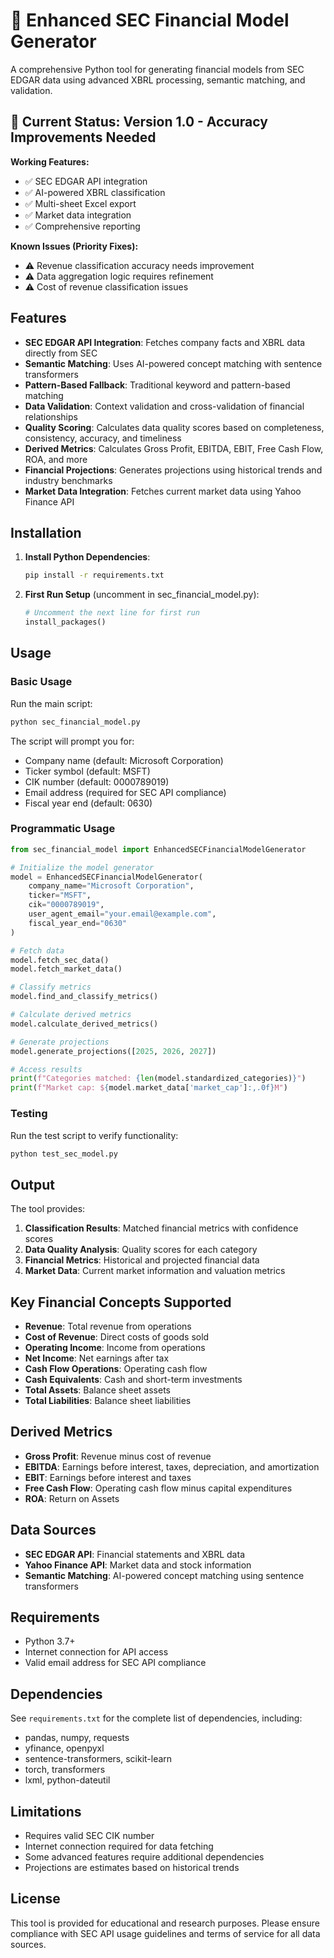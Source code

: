 # 🏢 Enhanced SEC Financial Model Generator

A comprehensive Python tool for generating financial models from SEC EDGAR data using advanced XBRL processing, semantic matching, and validation.

## 🚨 Current Status: Version 1.0 - Accuracy Improvements Needed

**Working Features:**
- ✅ SEC EDGAR API integration
- ✅ AI-powered XBRL classification  
- ✅ Multi-sheet Excel export
- ✅ Market data integration
- ✅ Comprehensive reporting

**Known Issues (Priority Fixes):**
- ⚠️ Revenue classification accuracy needs improvement
- ⚠️ Data aggregation logic requires refinement
- ⚠️ Cost of revenue classification issues

## Features

- **SEC EDGAR API Integration**: Fetches company facts and XBRL data directly from SEC
- **Semantic Matching**: Uses AI-powered concept matching with sentence transformers
- **Pattern-Based Fallback**: Traditional keyword and pattern-based matching
- **Data Validation**: Context validation and cross-validation of financial relationships
- **Quality Scoring**: Calculates data quality scores based on completeness, consistency, accuracy, and timeliness
- **Derived Metrics**: Calculates Gross Profit, EBITDA, EBIT, Free Cash Flow, ROA, and more
- **Financial Projections**: Generates projections using historical trends and industry benchmarks
- **Market Data Integration**: Fetches current market data using Yahoo Finance API

## Installation

1. **Install Python Dependencies**:
   ```bash
   pip install -r requirements.txt
   ```

2. **First Run Setup** (uncomment in sec_financial_model.py):
   ```python
   # Uncomment the next line for first run
   install_packages()
   ```

## Usage

### Basic Usage

Run the main script:
```bash
python sec_financial_model.py
```

The script will prompt you for:
- Company name (default: Microsoft Corporation)
- Ticker symbol (default: MSFT)
- CIK number (default: 0000789019)
- Email address (required for SEC API compliance)
- Fiscal year end (default: 0630)

### Programmatic Usage

```python
from sec_financial_model import EnhancedSECFinancialModelGenerator

# Initialize the model generator
model = EnhancedSECFinancialModelGenerator(
    company_name="Microsoft Corporation",
    ticker="MSFT",
    cik="0000789019",
    user_agent_email="your.email@example.com",
    fiscal_year_end="0630"
)

# Fetch data
model.fetch_sec_data()
model.fetch_market_data()

# Classify metrics
model.find_and_classify_metrics()

# Calculate derived metrics
model.calculate_derived_metrics()

# Generate projections
model.generate_projections([2025, 2026, 2027])

# Access results
print(f"Categories matched: {len(model.standardized_categories)}")
print(f"Market cap: ${model.market_data['market_cap']:,.0f}M")
```

### Testing

Run the test script to verify functionality:
```bash
python test_sec_model.py
```

## Output

The tool provides:

1. **Classification Results**: Matched financial metrics with confidence scores
2. **Data Quality Analysis**: Quality scores for each category
3. **Financial Metrics**: Historical and projected financial data
4. **Market Data**: Current market information and valuation metrics

## Key Financial Concepts Supported

- **Revenue**: Total revenue from operations
- **Cost of Revenue**: Direct costs of goods sold
- **Operating Income**: Income from operations
- **Net Income**: Net earnings after tax
- **Cash Flow Operations**: Operating cash flow
- **Cash Equivalents**: Cash and short-term investments
- **Total Assets**: Balance sheet assets
- **Total Liabilities**: Balance sheet liabilities

## Derived Metrics

- **Gross Profit**: Revenue minus cost of revenue
- **EBITDA**: Earnings before interest, taxes, depreciation, and amortization
- **EBIT**: Earnings before interest and taxes
- **Free Cash Flow**: Operating cash flow minus capital expenditures
- **ROA**: Return on Assets

## Data Sources

- **SEC EDGAR API**: Financial statements and XBRL data
- **Yahoo Finance API**: Market data and stock information
- **Semantic Matching**: AI-powered concept matching using sentence transformers

## Requirements

- Python 3.7+
- Internet connection for API access
- Valid email address for SEC API compliance

## Dependencies

See `requirements.txt` for the complete list of dependencies, including:
- pandas, numpy, requests
- yfinance, openpyxl
- sentence-transformers, scikit-learn
- torch, transformers
- lxml, python-dateutil

## Limitations

- Requires valid SEC CIK number
- Internet connection required for data fetching
- Some advanced features require additional dependencies
- Projections are estimates based on historical trends

## License

This tool is provided for educational and research purposes. Please ensure compliance with SEC API usage guidelines and terms of service for all data sources.
